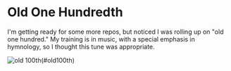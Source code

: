 # Old One Hundredth

I'm getting ready for some more repos, but noticed I was rolling up on "old one hundred."
My training is in music, with a special emphasis in hymnology, so I thought this tune was appropriate.

![old 100th](https://raw.github.com/bewest/old-100th/master/src/Old%20100th.png)(#old100th)


